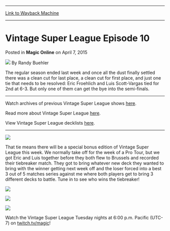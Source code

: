 
---
[Link to Wayback Machine](https://web.archive.org/web/20211130162501/https://magic.wizards.com/en/MTGO/articles/archive/magic-online/vintage-super-league-episode-10-2015-04-07)

[_metadata_:author]:- "Randy Buehler"
[_metadata_:description]:- "The regular season ended last week and once all the dust finally settled there was a clean cut for last place, a clean cut for first place, and just one tie that needs to be resolved: Eric Froehlich and Luis Scott-Vargas tied for 2nd at 6-3. But only one of them can get the bye into the semi-finals. Watch archives of previous Vintage Super League shows here. Read more about"
[_metadata_:generator]:- "Drupal 7 (http://drupal.org)"
[_metadata_:node]:- "373956"
[_metadata_:publish_date]:- "2015-04-07"
[_metadata_:source]:- "div-main-content"
[_metadata_:title]:- "Vintage Super League Episode 10"
[_metadata_:wayback_capture_timestamp]:- "2021-11-30 16:25:01"
[_metadata_:wayback_raw_url]:- "https://web.archive.org/web/20211130162501id_/https://magic.wizards.com/en/MTGO/articles/archive/magic-online/vintage-super-league-episode-10-2015-04-07"
[_metadata_:wayback_url]:- "https://magic.wizards.com/en/MTGO/articles/archive/magic-online/vintage-super-league-episode-10-2015-04-07"
---


Vintage Super League Episode 10
===============================



 Posted in **Magic Online**
 on April 7, 2015 






![](https://media.magic.wizards.com/styles/auth_small/public/images/person/Headshot%209-2014_3.jpg)
By Randy Buehler











The regular season ended last week and once all the dust finally settled there was a clean cut for last place, a clean cut for first place, and just one tie that needs to be resolved: Eric Froehlich and Luis Scott-Vargas tied for 2nd at 6-3. But only one of them can get the bye into the semi-finals.




---

Watch archives of previous Vintage Super League shows [here](https://www.youtube.com/user/wizardsmtg/playlists).


Read more about Vintage Super League [here](http://vintagesuperleague.com%20).


View Vintage Super League decklists [here](http://magic.wizards.com/en/articles/archive/magic-online/vintage-super-league-season-2-decklists).




---

![](https://media.wizards.com/2015/mtgo/vsl_ep10_img1.jpg)


That tie means there will be a special bonus edition of Vintage Super League this week. We normally take off for the week of a Pro Tour, but we got Eric and Luis together before they both flew to Brussels and recorded their tiebreaker match. They got to bring whatever new deck they wanted to bring with the winner getting next week off and the loser forced into a best 3 out of 5 matches series against me where both players get to bring 3 different decks to battle. Tune in to see who wins the tiebreaker!


![](https://media.wizards.com/2015/mtgo/vsl_ep10_img2.jpg)


![](https://media.wizards.com/2015/mtgo/vsl_ep10_img3.jpg)


![](https://media.wizards.com/2015/mtgo/vsl_ep10_img4.jpg)


Watch the Vintage Super League Tuesday nights at 6:00 p.m. Pacific (UTC-7) on [twitch.tv/magic](http://www.twitch.tv/magic)!







